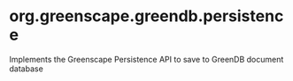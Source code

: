 org.greenscape.greendb.persistence
==================================

Implements the Greenscape Persistence API to save to GreenDB document database
